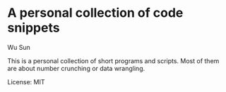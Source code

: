 # A personal collection of code snippets

Wu Sun

This is a personal collection of short programs and scripts. Most of them are
about number crunching or data wrangling.

License: MIT
